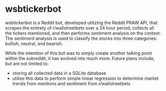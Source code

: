 # wsbtickerbot

wsbtickerbot is a Reddit bot, developed utilizing the Reddit PRAW API, that scrapes the entirety of r/wallstreetbets over a 24 hour period, collects all the tickers mentioned, and then performs sentiment analysis on the context. The sentiment analysis is used to classify the stocks into three categories: bullish, neutral, and bearish.

While the intention of this bot was to simply create another talking point within the subreddit, it has evolved into much more. Future plans include, but are not limited to:
- storing all collected data in a SQLite database
- utilize this data to perform simple linear regression to determine market trends from mentions and sentiment from r/wallstreetbets
